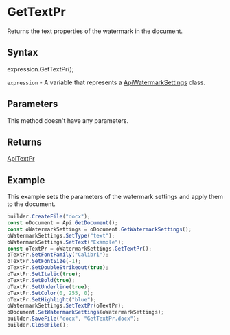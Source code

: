 # GetTextPr

Returns the text properties of the watermark in the document.

## Syntax

expression.GetTextPr();

`expression` - A variable that represents a [ApiWatermarkSettings](../ApiWatermarkSettings.md) class.

## Parameters

This method doesn't have any parameters.

## Returns

[ApiTextPr](../../ApiTextPr/ApiTextPr.md)

## Example

This example sets the parameters of the watermark settings and apply them to the document.

```javascript
builder.CreateFile("docx");
const oDocument = Api.GetDocument();
const oWatermarkSettings = oDocument.GetWatermarkSettings();
oWatermarkSettings.SetType("text");
oWatermarkSettings.SetText("Example");
const oTextPr = oWatermarkSettings.GetTextPr();
oTextPr.SetFontFamily("Calibri");
oTextPr.SetFontSize(-1);
oTextPr.SetDoubleStrikeout(true);
oTextPr.SetItalic(true);
oTextPr.SetBold(true);
oTextPr.SetUnderline(true);
oTextPr.SetColor(0, 255, 0);
oTextPr.SetHighlight("blue");
oWatermarkSettings.SetTextPr(oTextPr);
oDocument.SetWatermarkSettings(oWatermarkSettings);
builder.SaveFile("docx", "GetTextPr.docx");
builder.CloseFile();
```